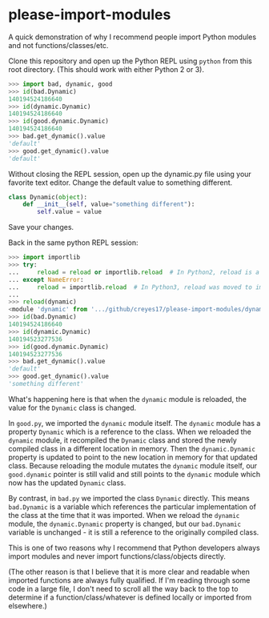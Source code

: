 # please-import-modules

A quick demonstration of why I recommend people import Python modules and not functions/classes/etc.

Clone this repository and open up the Python REPL using `python` from this root directory. (This should work with either Python 2 or 3).

```python
>>> import bad, dynamic, good
>>> id(bad.Dynamic)
140194524186640
>>> id(dynamic.Dynamic)
140194524186640
>>> id(good.dynamic.Dynamic)
140194524186640
>>> bad.get_dynamic().value
'default'
>>> good.get_dynamic().value
'default'
```

Without closing the REPL session, open up the dynamic.py file using your favorite text editor. Change the default value to something different.

```python
class Dynamic(object):
    def __init__(self, value="something different"):
        self.value = value
```

Save your changes.

Back in the same python REPL session:

```python
>>> import importlib
>>> try:
...     reload = reload or importlib.reload  # In Python2, reload is a built-in
... except NameError:
...     reload = importlib.reload  # In Python3, reload was moved to importlib
...
>>> reload(dynamic)
<module 'dynamic' from '.../github/creyes17/please-import-modules/dynamic.py'>
>>> id(bad.Dynamic)
140194524186640
>>> id(dynamic.Dynamic)
140194523277536
>>> id(good.dynamic.Dynamic)
140194523277536
>>> bad.get_dynamic().value
'default'
>>> good.get_dynamic().value
'something different'
```

What's happening here is that when the `dynamic` module is reloaded, the value for the `Dynamic` class is changed.

In `good.py`, we imported the `dynamic` module itself. The `dynamic` module has a property `Dynamic` which is a reference to the class. When we reloaded the `dynamic` module, it recompiled the `Dynamic` class and stored the newly compiled class in a different location in memory. Then the `dynamic.Dynamic` property is updated to point to the new location in memory for that updated class. Because reloading the module mutates the `dynamic` module itself, our `good.dynamic` pointer is still valid and still points to the `dynamic` module which now has the updated `Dynamic` class.

By contrast, in `bad.py` we imported the class `Dynamic` directly. This means `bad.Dynamic` is a variable which references the particular implementation of the class at the time that it was imported. When we reload the `dynamic` module, the `dynamic.Dynamic` property is changed, but our `bad.Dynamic` variable is unchanged - it is still a reference to the originally compiled class.

This is one of two reasons why I recommend that Python developers always import modules and never import functions/class/objects directly.

(The other reason is that I believe that it is more clear and readable when imported functions are always fully qualified. If I'm reading through some code in a large file, I don't need to scroll all the way back to the top to determine if a function/class/whatever is defined locally or imported from elsewhere.)
